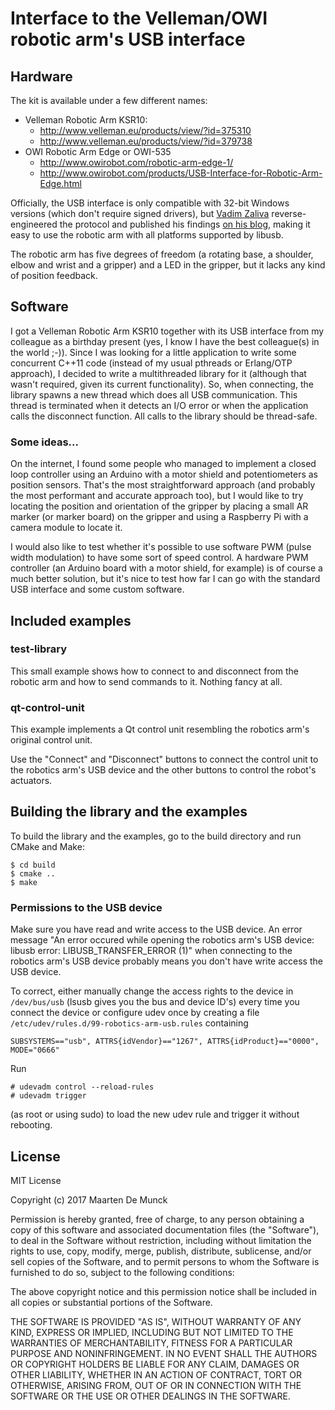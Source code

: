 # Interface to the Velleman/OWI robotic arm's USB interface


## Hardware

The kit is available under a few different names:

* Velleman Robotic Arm KSR10:
    * http://www.velleman.eu/products/view/?id=375310
    * http://www.velleman.eu/products/view/?id=379738
* OWI Robotic Arm Edge or OWI-535
    * http://www.owirobot.com/robotic-arm-edge-1/
    * http://www.owirobot.com/products/USB-Interface-for-Robotic-Arm-Edge.html

Officially, the USB interface is only compatible with 32-bit Windows versions (which don't require
signed drivers), but [Vadim Zaliva](http://www.crocodile.org/lord/) reverse-engineered the protocol
and published his findings [on his blog](http://notbrainsurgery.livejournal.com/38622.html), making
it easy to use the robotic arm with all platforms supported by libusb.

The robotic arm has five degrees of freedom (a rotating base, a shoulder, elbow and wrist and a
gripper) and a LED in the gripper, but it lacks any kind of position feedback.


## Software

I got a Velleman Robotic Arm KSR10 together with its USB interface from my colleague as a birthday
present (yes, I know I have the best colleague(s) in the world ;-)). Since I was looking for a
little application to write some concurrent C++11 code (instead of my usual pthreads or Erlang/OTP
approach), I decided to write a multithreaded library for it (although that wasn't required, given
its current functionality). So, when connecting, the library spawns a new thread which does all USB
communication. This thread is terminated when it detects an I/O error or when the application
calls the disconnect function. All calls to the library should be thread-safe.

### Some ideas...

On the internet, I found some people who managed to implement a closed loop controller using an
Arduino with a motor shield and potentiometers as position sensors. That's the most straightforward
approach (and probably the most performant and accurate approach too), but I would like to try
locating the position and orientation of the gripper by placing a small AR marker (or marker board)
on the gripper and using a Raspberry Pi with a camera module to locate it.

I would also like to test whether it's possible to use software PWM (pulse width modulation) to
have some sort of speed control. A hardware PWM controller (an Arduino board with a motor shield,
for example) is of course a much better solution, but it's nice to test how far I can go with the
standard USB interface and some custom software.


## Included examples

### test-library

This small example shows how to connect to and disconnect from the robotic arm and how to send
commands to it. Nothing fancy at all.

### qt-control-unit

This example implements a Qt control unit resembling the robotics arm's original control unit.

Use the "Connect" and "Disconnect" buttons to connect the control unit to the robotics arm's USB
device and the other buttons to control the robot's actuators.


## Building the library and the examples

To build the library and the examples, go to the build directory and run CMake and Make:
```
$ cd build
$ cmake ..
$ make
```

### Permissions to the USB device

Make sure you have read and write access to the USB device. An error message "An error occured while
opening the robotics arm's USB device: libusb error: LIBUSB_TRANSFER_ERROR (1)" when connecting to
the robotics arm's USB device probably means you don't have write access the USB device.

To correct, either manually change the access rights to the device in `/dev/bus/usb` (lsusb gives
you the bus and device ID's) every time you connect the device or configure udev once by creating
a file `/etc/udev/rules.d/99-robotics-arm-usb.rules` containing
```
SUBSYSTEMS=="usb", ATTRS{idVendor}=="1267", ATTRS{idProduct}=="0000", MODE="0666"
```
Run
```
# udevadm control --reload-rules
# udevadm trigger
```
(as root or using sudo) to load the new udev rule and trigger it without rebooting.


## License

MIT License

Copyright (c) 2017 Maarten De Munck

Permission is hereby granted, free of charge, to any person obtaining a copy of this software and
associated documentation files (the "Software"), to deal in the Software without restriction,
including without limitation the rights to use, copy, modify, merge, publish, distribute,
sublicense, and/or sell copies of the Software, and to permit persons to whom the Software is
furnished to do so, subject to the following conditions:

The above copyright notice and this permission notice shall be included in all copies or
substantial portions of the Software.

THE SOFTWARE IS PROVIDED "AS IS", WITHOUT WARRANTY OF ANY KIND, EXPRESS OR IMPLIED, INCLUDING BUT
NOT LIMITED TO THE WARRANTIES OF MERCHANTABILITY, FITNESS FOR A PARTICULAR PURPOSE AND
NONINFRINGEMENT. IN NO EVENT SHALL THE AUTHORS OR COPYRIGHT HOLDERS BE LIABLE FOR ANY CLAIM,
DAMAGES OR OTHER LIABILITY, WHETHER IN AN ACTION OF CONTRACT, TORT OR OTHERWISE, ARISING FROM, OUT
OF OR IN CONNECTION WITH THE SOFTWARE OR THE USE OR OTHER DEALINGS IN THE SOFTWARE.
